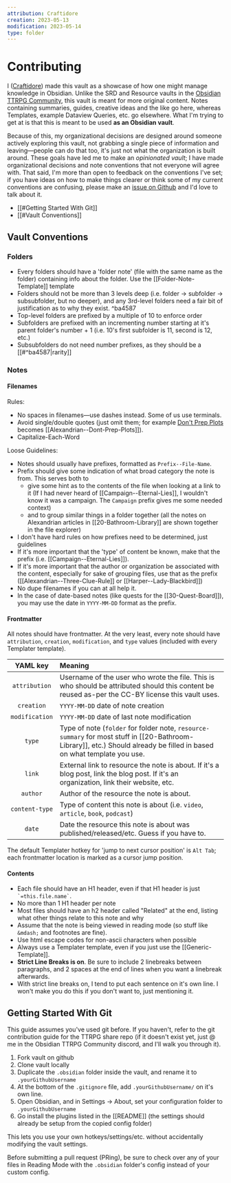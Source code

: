 ```yaml
---
attribution: Craftidore
creation: 2023-05-13
modification: 2023-05-14
type: folder
---
```


# Contributing

I ([Craftidore](https://github.com/Craftidore/)) made this vault as a showcase of how one might manage knowledge in Obsidian.
Unlike the SRD and Resource vaults in the [Obsidian TTRPG Community](https://github.com/Obsidian-TTRPG-Community), this vault is meant for more original content. 
Notes containing summaries, guides, creative ideas and the like go here, whereas Templates, example Dataview Queries, etc. go elsewhere.
What I'm trying to get at is that this is meant to be used **as an Obsidian vault**.

Because of this, my organizational decisions are designed around someone actively exploring this vault, not grabbing a single piece of information and leaving&mdash;people can do that too, it's just not what the organization is built around.
These goals have led me to make an *opinionated vault*; I have made organizational decisions and note conventions that not everyone will agree with.
That said, I'm more than open to feedback on the conventions I've set; 
if you have ideas on how to make things clearer or think some of my current conventions are confusing, please make an [issue on Github](https://github.com/Obsidian-TTRPG-Community/The-Tavern/issues) and I'd love to talk about it.

- [[#Getting Started With Git]]
- [[#Vault Conventions]]

## Vault Conventions

### Folders

- Every folders should have a 'folder note' (file with the same name as the folder) containing info about the folder. Use the [[Folder-Note-Template]] template
- Folders should not be more than 3 levels deep (i.e. folder &rarr; subfolder &rarr; subsubfolder, but no deeper), and any 3rd-level folders need a fair bit of justification as to why they exist. ^ba4587
- Top-level folders are prefixed by a multiple of 10 to enforce order
- Subfolders are prefixed with an incrementing number starting at it's parent folder's number + 1 (i.e. 10's first subfolder is 11, second is 12, etc.)
- Subsubfolders do not need number prefixes,  as they should be a [[#^ba4587|rarity]]

### Notes

#### Filenames

Rules:

- No spaces in filenames&mdash;use dashes instead. Some of us use terminals. 
- Avoid single/double quotes (just omit them; for example <u>Don't Prep Plots</u> becomes [[Alexandrian--Dont-Prep-Plots]]).
- Capitalize-Each-Word

Loose Guidelines:

- Notes should usually have prefixes, formatted as `Prefix--File-Name`.
- Prefix should give some indication of what broad category the note is from. This serves both to 
    - give some hint as to the contents of the file when looking at a link to it (If I had never heard of [[Campaign--Eternal-Lies]], I wouldn't know it was a campaign. The `Campaign` prefix gives me some needed context)
    - and to group similar things in a folder together (all the notes on Alexandrian articles in [[20-Bathroom-Library]] are shown together in the file explorer)
- I don't have hard rules on how prefixes need to be determined, just guidelines
- If it's more important that the 'type' of content be known, make that the prefix (i.e. [[Campaign--Eternal-Lies]]).
- If it's more important that the author or organization be associated with the content, especially for sake of grouping files, use that as the prefix ([[Alexandrian--Three-Clue-Rule]] or [[Harper--Lady-Blackbird]])
- No dupe filenames if you can at all help it.
- In the case of date-based notes (like quests for the [[30-Quest-Board]]), you may use the date in `YYYY-MM-DD` format as the prefix.

#### Frontmatter

All notes should have frontmatter. At the very least, every note should have `attribution`, `creation`, `modification`, and `type` values (included with every Templater template).

|   YAML key   | Meaning                                                                                                                                           |
|:--------------:|:------------------------------------------------------------------------------------------------------------------------------------------------- |
| `attribution`  | Username of the user who wrote the file. This is who should be attributed should this content be reused as-per the CC-BY license this vault uses. |
|   `creation`   | `YYYY-MM-DD` date of note creation                                                                                                                |
| `modification` | `YYYY-MM-DD` date of last note modification                                                                                                       |
| `type` | Type of note (`folder` for folder note, `resource-summary` for most stuff in [[20-Bathroom-Library]], etc.) Should already be filled in based on what template you use. |
|     `link`     | External link to resource the note is about. If it's a blog post, link the blog post. If it's an organization, link their website, etc. |
|    `author`    | Author of the resource the note is about.                                                                                                         |
| `content-type` | Type of content this note is about (i.e. `video`, `article`, `book`, `podcast`)                                                                   |
|     `date`     | Date the resource this note is about was published/released/etc. Guess if you have to.                                                            |

The default Templater hotkey for 'jump to next cursor position' is `Alt Tab`; each frontmatter location is marked as a cursor jump position.

#### Contents

- Each file should have an H1 header, even if that H1 header is just `` `=this.file.name` ``.
- No more than 1 H1 header per note
- Most files should have an h2 header called "Related" at the end, listing what other things relate to this note and why
- Assume that the note is being viewed in reading mode (so stuff like `&mdash;` and footnotes are fine).
- Use html escape codes for non-ascii characters when possible
- Always use a Templater template, even if you just use the [[Generic-Template]].
- **Strict Line Breaks is on**. Be sure to include 2 linebreaks between paragraphs, and 2 spaces at the end of lines when you want a linebreak afterwards.
- With strict line breaks on, I tend to put each sentence on it's own line. I won't make you do this if you don't want to, just mentioning it.

## Getting Started With Git

This guide assumes you've used git before. If you haven't, refer to the git contribution guide for the TTRPG share repo (if it doesn't exist yet, just @ me in the Obsidian TTRPG Community discord, and I'll walk you through it).

1. Fork vault on github
2. Clone vault locally
3. Duplicate the `.obsidian` folder inside the vault, and rename it to `.yourGithubUsername`
4. At the bottom of the `.gitignore` file, add `.yourGithubUsername/` on it's own line.
5. Open Obsidian, and in Settings → About, set your configuration folder to `.yourGithubUsername`
6. Go install the plugins listed in the [[README]] (the settings should already be setup from the copied config folder)

This lets you use your own hotkeys/settings/etc. without accidentally modifying the vault settings.

Before submitting a pull request (PRing), be sure to check over any of your files in Reading Mode with the `.obsidian` folder's config instead of your custom config.
